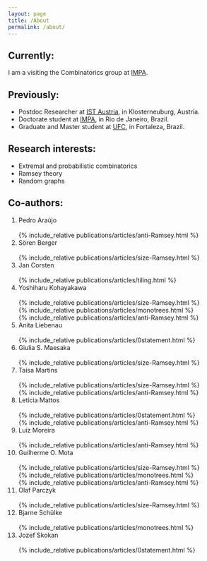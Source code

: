 ```yaml
---
layout: page
title: /About
permalink: /about/
---
```

## Currently:
I am a visiting the Combinatorics group at [IMPA](https://impa.br/en_US/).

## Previously:
 - Postdoc Researcher at [IST Austria](https://ist.ac.at/home), in Klosterneuburg, Austria.
 - Doctorate student at [IMPA](https://impa.br/en_US/), in Rio de Janeiro, Brazil.
 - Graduate and Master student at [UFC](http://www.mat.ufc.br/), in Fortaleza, Brazil.

## Research interests:
 - Extremal and probabilistic combinatorics
 - Ramsey theory
 - Random graphs

## Co-authors:

<ol>
<li><div class="collapsible">
  Pedro Araújo
</div><div class="content">
<br/>{% include_relative publications/articles/anti-Ramsey.html %}
<br/></div></li>

<li><div class="collapsible">
  Sören Berger
</div><div class="content">
<br/>{% include_relative publications/articles/size-Ramsey.html %}
<br/></div></li>

<li><div class="collapsible">
  Jan Corsten
</div><div class="content">
<br/>{% include_relative publications/articles/tiling.html %}
<br/></div></li>

<li><div class="collapsible">
  Yoshiharu Kohayakawa 
</div><div class="content">
<br/>{% include_relative publications/articles/size-Ramsey.html %}
<br/>{% include_relative publications/articles/monotrees.html %}
<br/>{% include_relative publications/articles/anti-Ramsey.html %}
<br/></div></li>

<li><div class="collapsible">
  Anita Liebenau
</div><div class="content">
<br/>{% include_relative publications/articles/0statement.html %}
<br/></div></li>

<li><div class="collapsible">
  Giulia S. Maesaka
</div><div class="content">
<br/>{% include_relative publications/articles/size-Ramsey.html %}
<br/></div></li>

<li><div class="collapsible">
  Taísa Martins 
</div><div class="content">
<br/>{% include_relative publications/articles/size-Ramsey.html %}
<br/>{% include_relative publications/articles/anti-Ramsey.html %}
<br/></div></li>

<li><div class="collapsible">
  Letícia Mattos 
</div><div class="content">
<br/>{% include_relative publications/articles/0statement.html %}
<br/>{% include_relative publications/articles/anti-Ramsey.html %}
<br/></div></li>

<li><div class="collapsible">
  Luiz Moreira
</div><div class="content">
<br/>{% include_relative publications/articles/anti-Ramsey.html %}
<br/></div></li>

<li><div class="collapsible">
  Guilherme O. Mota 
</div><div class="content">
<br/>{% include_relative publications/articles/size-Ramsey.html %}
<br/>{% include_relative publications/articles/monotrees.html %}
<br/>{% include_relative publications/articles/anti-Ramsey.html %}
<br/></div></li>

<li><div class="collapsible">
  Olaf Parczyk
</div><div class="content">
<br/>{% include_relative publications/articles/size-Ramsey.html %}
<br/></div></li>

<li><div class="collapsible">
  Bjarne Schülke
</div><div class="content">
<br/>{% include_relative publications/articles/monotrees.html %}
<br/></div></li>

<li><div class="collapsible">
  Jozef Skokan
</div><div class="content">
<br/>{% include_relative publications/articles/0statement.html %}
<br/></div></li>
</ol>

<script src="{{site.baseurl}}/assets/collapsible.js"></script>

